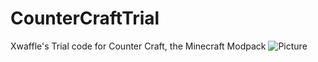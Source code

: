 # CounterCraftTrial
Xwaffle's Trial code for Counter Craft, the Minecraft Modpack
![Picture](https://camo.githubusercontent.com/2f62c5df0d3a9a5afb977646528a926c02001328/68747470733a2f2f692e6779617a6f2e636f6d2f35653536343034303461646433376461656565643335646532643964363862622e706e67.png])
